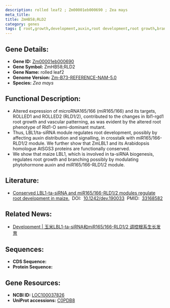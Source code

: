 ```yaml
---
description: rolled leaf2 ; Zm00001eb000690 ; Zea mays
meta_title:
title: ZmHB58;RLD2
category: genes
tags: [ root,growth,development,auxin,root development,root growth,branching,vascular development,phytohormone ]
---
```


## Gene Details:
- **Gene ID:**	[Zm00001eb000690](https://www.maizegdb.org/gene_center/gene/Zm00001eb000690)
- **Gene Symbol:** ZmHB58;RLD2
- **Gene Name:** rolled leaf2
- **Genome Version:** [Zm-B73-REFERENCE-NAM-5.0](https://www.maizegdb.org/genome/assembly/Zm-B73-REFERENCE-NAM-5.0)
- **Species:** *Zea mays*

## Functional Description:
   - Altered expression of microRNA165/166 (miR165/166) and its targets, ROLLED1 and ROLLED2 (RLD1/2), contributed to the changes in lbl1-rgd1 root growth and vascular patterning, as was evident by the altered root phenotype of Rld1-O semi-dominant mutant.
   - Thus, LBL1/ta-siRNA module regulates root development, possibly by affecting auxin distribution and signalling, in crosstalk with miR165/166-RLD1/2 module. We further show that ZmLBL1 and its Arabidopsis homologue AtSGS3 proteins are functionally conserved.
   - We show that maize LBL1, which is involved in ta-siRNA biogenesis, regulates root growth and branching possibly by modulating phytohormone auxin and miR165/166-RLD1/2 module.

## Literature:
   - [Conserved LBL1-ta-siRNA and miR165/166-RLD1/2 modules regulate root development in maize.]( https://journals.biologists.com/dev/article/148/1/dev190033/223193/Conserved-LBL1-ta-siRNA-and-miR165-166-RLD1-2)&nbsp;&nbsp;DOI:&nbsp;&nbsp;[10.1242/dev.190033](https://journals.biologists.com/dev/article/148/1/dev190033/223193/Conserved-LBL1-ta-siRNA-and-miR165-166-RLD1-2)&nbsp;&nbsp;PMID:&nbsp;&nbsp;[33168582](https://pubmed.ncbi.nlm.nih.gov/33168582/)

## Related News:
   - [Development | 玉米LBL1-ta-siRNA和miR165/166-RLD1/2 调控根系生长发育](https://mp.weixin.qq.com/s?__biz=Mzg3MDEwNDEyMg==&mid=2247499877&idx=6&sn=624bb2bad0751749b9333c1f18353f9c&chksm=ce906d30f9e7e42649aa627b54052b471ddf310b4efd4da4101d666d92afd92f96de7f73f3e6&scene=27#wechat_redirect)

## Sequences:
- **CDS Sequence:**
- **Protein Sequence:**

## Gene Resources:
- **NCBI ID:** [LOC100037826](https://www.ncbi.nlm.nih.gov/gene/?term=LOC100037826)
- **UniProt accessions:** [C0PDB8](https://www.uniprot.org/uniprotkb/C0PDB8/entry)
